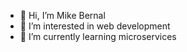 - 👋 Hi, I’m Mike Bernal
- 👀 I’m interested in web development
- 🌱 I’m currently learning microservices
